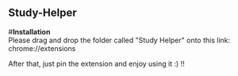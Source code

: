 ## Study-Helper

#**Installation**<br>
Please drag and drop the folder called "Study Helper" onto this link: chrome://extensions

After that, just pin the extension and enjoy using it :) !!
